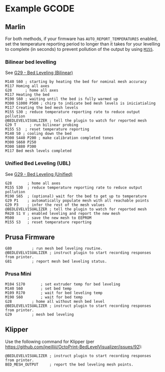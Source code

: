 # Example GCODE
## Marlin

For both methods, if your firmware has `AUTO_REPORT_TEMPERATURES` enabled, set the temperature reporting period to longer than it takes for your levelling to complete (in seconds) to prevent pollution of the output by using [`M155`](https://marlinfw.org/docs/gcode/M155.html).

### Bilinear bed levelling
See [G29 - Bed Leveling (Bilinear)](https://marlinfw.org/docs/gcode/G029-abl-bilinear.html)

```
M140 S60 ; starting by heating the bed for nominal mesh accuracy
M117 Homing all axes
G28      ; home all axes
M117 Heating the bed
M190 S60 ; waiting until the bed is fully warmed up
M300 S1000 P500 ; chirp to indicate bed mesh levels is iniciatialing
M117 Creating the bed mesh levels
M155 S30 ; reduce temperature reporting rate to reduce output pollution
@BEDLEVELVISUALIZER	; tell the plugin to watch for reported mesh
G29 T	   ; run bilinear probing
M155 S3  ; reset temperature reporting
M140 S0 ; cooling down the bed
M300 S440 P200 ; make calibration completed tones
M300 S660 P250
M300 S880 P300
M117 Bed mesh levels completed
```

### Unified Bed Leveling (UBL)
See [G29 - Bed Leveling (Unified)](https://marlinfw.org/docs/gcode/G029-ubl.html)

```
G28       ; home all axes
M155 S30  ; reduce temperature reporting rate to reduce output pollution
M190 S65  ; (optional) wait for the bed to get up to temperature
G29 P1    ; automatically populate mesh with all reachable points
G29 P3    ; infer the rest of the mesh values
@BEDLEVELVISUALIZER	; tell the plugin to watch for reported mesh
M420 S1 V ; enabled leveling and report the new mesh
M500      ; save the new mesh to EEPROM
M155 S3   ; reset temperature reporting
```

## Prusa Firmware
```
G80			; run mesh bed leveling routine.
@BEDLEVELVISUALIZER	; instruct plugin to start recording responses from printer.
G81			; report mesh bed leveling status.
```

### Prusa Mini
```
M104 S170		; set extruder temp for bed leveling
M140 S60		; set bed temp
M109 R170		; wait for bed leveling temp
M190 S60		; wait for bed temp
G28			; home all without mesh bed level
@BEDLEVELVISUALIZER	; instruct plugin to start recording responses from printer.
G29			; mesh bed leveling 
```

## Klipper
Use the following command for Klipper (per https://github.com/jneilliii/OctoPrint-BedLevelVisualizer/issues/92):
```
@BEDLEVELVISUALIZER	; instruct plugin to start recording responses from printer.
BED_MESH_OUTPUT		; report the bed leveling mesh points.
```
